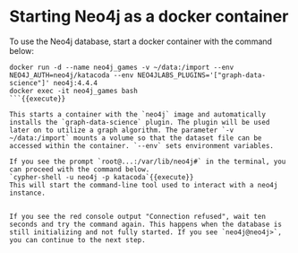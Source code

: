 # Starting Neo4j as a docker container

To use the Neo4j database, start a docker container with the command below:
```
docker run -d --name neo4j_games -v ~/data:/import --env NEO4J_AUTH=neo4j/katacoda --env NEO4JLABS_PLUGINS='["graph-data-science"]' neo4j:4.4.4
docker exec -it neo4j_games bash
```{{execute}}

This starts a container with the `neo4j` image and automatically installs the `graph-data-science` plugin. The plugin will be used later on to utilize a graph algorithm. The parameter `-v ~/data:/import` mounts a volume so that the dataset file can be accessed within the container. `--env` sets environment variables.

If you see the prompt `root@...:/var/lib/neo4j#` in the terminal, you can proceed with the command below.
`cypher-shell -u neo4j -p katacoda`{{execute}}  
This will start the command-line tool used to interact with a neo4j instance.   


If you see the red console output "Connection refused", wait ten seconds and try the command again. This happens when the database is still initializing and not fully started. If you see `neo4j@neo4j>`, you can continue to the next step.